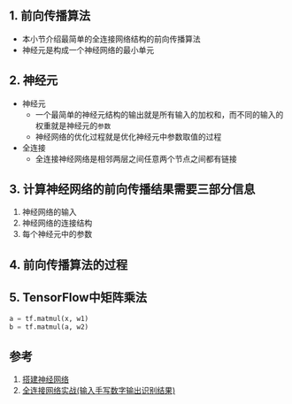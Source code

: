 

## 1. 前向传播算法

* 本小节介绍最简单的全连接网络结构的前向传播算法
* 神经元是构成一个神经网络的最小单元

## 2. 神经元

* 神经元
    * 一个最简单的神经元结构的输出就是所有输入的加权和，而不同的输入的权重就是神经元的`参数`
    * 神经网络的优化过程就是优化神经元中参数取值的过程
* 全连接
    * 全连接神经网络是相邻两层之间任意两个节点之间都有链接

## 3. 计算神经网络的前向传播结果需要三部分信息

1. 神经网络的输入
2. 神经网络的连接结构
3. 每个神经元中的参数

## 4. 前向传播算法的过程

## 5. TensorFlow中矩阵乘法

```py
a = tf.matmul(x, w1)
b = tf.matmul(a, w2)
```

## 参考

1. [搭建神经网络](https://www.cnblogs.com/gengyi/p/9813109.html)
2. [全连接网络实战(输入手写数字输出识别结果)](https://www.cnblogs.com/gengyi/p/10073084.html)